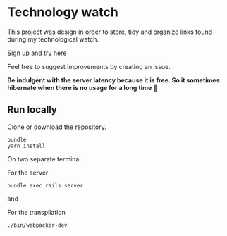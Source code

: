 # Technology watch

This project was design in order to store, tidy and organize links found during my technological watch.

[Sign up and try here](https://technology-watch.herokuapp.com/)


Feel free to suggest improvements by creating an issue.


**Be indulgent with the server latency because it is free. So it sometimes hibernate when there is no usage for a long time** 🙂

## Run locally

Clone or download the repository.

```
bundle
yarn install
```
On two separate terminal

For the server

```
bundle exec rails server
```
and

For the transpilation

```
./bin/webpacker-dev
```
